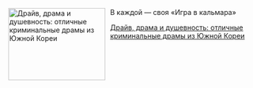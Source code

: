 <!--2025-05-07 00:04:35-->
<div class="yb">
  <div class="rss kino_teatr"><a href="https://www.kino-teatr.ru/blog/y2025/5-7/1845/" title="Драйв, драма и душевность: отличные криминальные драмы из Южной Кореи"><img src="https://www.kino-teatr.ru/blog/5/4/1845/poster.jpg" width="196" height="147" align="left" hspace="5" style="margin: 0px 10px 0px 5px" alt="Драйв, драма и душевность: отличные криминальные драмы из Южной Кореи"/></a>В каждой — своя «Игра в кальмара» <p class="titl"><a href="https://www.kino-teatr.ru/blog/y2025/5-7/1845/">Драйв, драма и душевность: отличные криминальные драмы из Южной Кореи</a></p></div>
</div>
